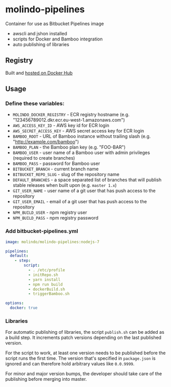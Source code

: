 # molindo-pipelines

Container for use as Bitbucket Pipelines image

- awscli and jshon installed
- scripts for Docker and Bamboo integration
- auto publishing of libraries

## Registry

Built and [hosted on Docker Hub](https://hub.docker.com/r/molindo/molindo-pipelines/)

## Usage

### Define these variables:

- `MOLINDO_DOCKER_REGISTRY` - ECR registry hostname (e.g. "123456789012.dkr.ecr.eu-west-1.amazonaws.com")
- `AWS_ACCESS_KEY_ID` - AWS key id for ECR login
- `AWS_SECRET_ACCESS_KEY` - AWS secret access key for ECR login
- `BAMBOO_ROOT` - URL of Bamboo instance without trailing slash (e.g. "http://example.com/bamboo")
- `BAMBOO_PLAN` - the Bamboo plan key (e.g. "FOO-BAR")
- `BAMBOO_USER` - user name of a Bamboo user with admin privileges (required to create branches)
- `BAMBOO_PASS` - password for Bamboo user
- `BITBUCKET_BRANCH` - current branch name
- `BITBUCKET_REPO_SLUG` - slug of the repository name
- `DEFAULT_BRANCHES` - a space separated list of branches that will publish stable releases when built upon (e.g. `master 1.x`)
- `GIT_USER_NAME` - user name of a git user that has push access to the repository
- `GIT_USER_EMAIL` - email of a git user that has push access to the repository
- `NPM_BUILD_USER` - npm registry user
- `NPM_BUILD_PASS` - npm registry password

### Add bitbucket-pipelines.yml

```yml
image: molindo/molindo-pipelines:nodejs-7

pipelines:
  default:
    - step:
        script:
          - . /etc/profile
          - initRepo.sh
          - yarn install
          - npm run build
          - dockerBuild.sh
          - triggerBamboo.sh

options:
  docker: true
```

### Libraries

For automatic publishing of libraries, the script `publish.sh` can be added as a build step. It increments patch versions depending on the last published version.

For the script to work, at least one version needs to be published before the script runs the first time. The version that's specified in `package.json` is ignored and can therefore hold arbitrary values like `0.0.9999`.

For minor and major version bumps, the developer should take care of the publishing before merging into master.
